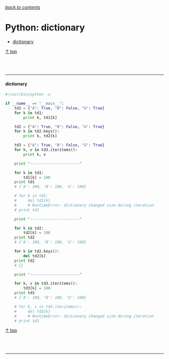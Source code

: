 [*back to contents*](https://github.com/gyuho/learn#contents)
<br>

# Python: dictionary

- [dictionary](#dictionary)

[↑ top](#python-dictionary)
<br><br><br><br>
<hr>








#### dictionary

```python
#!/usr/bin/python -u

if __name__ == "__main__":
    td1 = {"A": True, "B": False, "G": True}
    for k in td1:
        print k, td1[k]

    td2 = {"A": True, "B": False, "G": True}
    for k in td2.keys():
        print k, td2[k]

    td3 = {"A": True, "B": False, "G": True}
    for k, v in td3.iteritems():
        print k, v

    print "----------------------"

    for k in td1:
        td1[k] = 100
    print td1
    # {'A': 100, 'B': 100, 'G': 100}

    # for k in td1:
    #     del td1[k]
    #     # RuntimeError: dictionary changed size during iteration
    # print td1

    print "----------------------"

    for k in td2:
        td2[k] = 100
    print td2
    # {'A': 100, 'B': 100, 'G': 100}

    for k in td2.keys():
        del td2[k]
    print td2
    # {}

    print "----------------------"

    for k, v in td3.iteritems():
        td3[k] = 100
    print td3
    # {'A': 100, 'B': 100, 'G': 100}

    # for k, v in td3.iteritems():
    #     del td3[k]
    #     # RuntimeError: dictionary changed size during iteration
    # print td3
```

[↑ top](#python-dictionary)
<br><br><br><br>
<hr>
